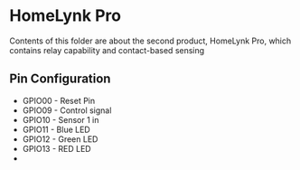 <h1>HomeLynk Pro</h1>
<p>Contents of this folder are about the second product, HomeLynk Pro, which contains relay capability and contact-based sensing</p>
<h2>Pin Configuration<br></h2>
  <ul>
    <li>GPIO00 - Reset Pin</li>
    <li>GPIO09 - Control signal</li>
    <li>GPIO10 - Sensor 1 in</li>
    <li>GPIO11 - Blue LED</li>
    <li>GPIO12 - Green LED</li>
    <li>GPIO13 - RED LED</li>
    <li></li>
  </ul>
